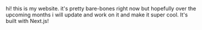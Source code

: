 hi! this is my website. it's pretty bare-bones right now but hopefully over the
upcoming months i will update and work on it and make it super cool. It's built
with Next.js!
